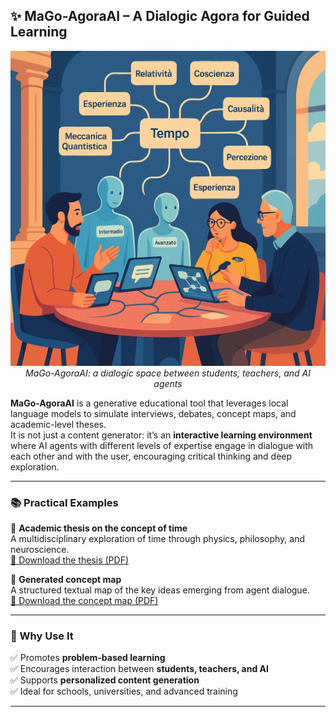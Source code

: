 ## ✨ MaGo-AgoraAI – A Dialogic Agora for Guided Learning

<p align="center">
  <img src="./examples/progetto_agoraAI.png" width="600"/><br>
  <em>MaGo-AgoraAI: a dialogic space between students, teachers, and AI agents</em>
</p>

**MaGo-AgoraAI** is a generative educational tool that leverages local language models to simulate interviews, debates, concept maps, and academic-level theses.  
It is not just a content generator: it’s an **interactive learning environment** where AI agents with different levels of expertise engage in dialogue with each other and with the user, encouraging critical thinking and deep exploration.

---

### 📚 Practical Examples

🔹 **Academic thesis on the concept of time**  
A multidisciplinary exploration of time through physics, philosophy, and neuroscience.  
[📄 Download the thesis (PDF)](./examples/tesina_tempo.pdf)

🔹 **Generated concept map**  
A structured textual map of the key ideas emerging from agent dialogue.  
[🧠 Download the concept map (PDF)](./examples/mappa_concettuale_tempo.pdf)

---

### 🧠 Why Use It

✅ Promotes **problem-based learning**  
✅ Encourages interaction between **students, teachers, and AI**  
✅ Supports **personalized content generation**  
✅ Ideal for schools, universities, and advanced training

---


